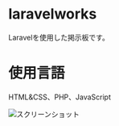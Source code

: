 ﻿# laravelworks
Laravelを使用した掲示板です。

# 使用言語
HTML&CSS、PHP、JavaScript

![スクリーンショット](https://user-images.githubusercontent.com/84828867/221533738-f3a2b5ac-bf9d-4787-bb8f-f27d56ec8f84.png)
